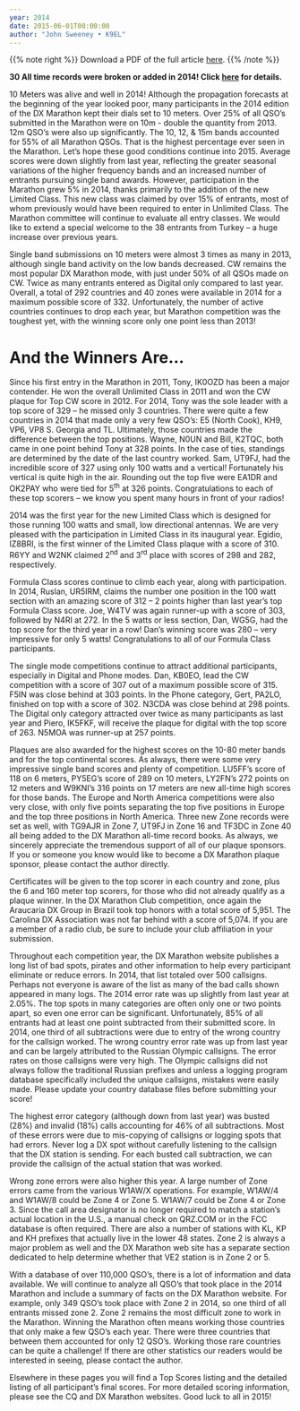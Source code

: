 ```yaml
---
year: 2014
date: 2015-06-01T00:00:00
author: "John Sweeney • K9EL"
---
```


{{% note right %}}
Download a PDF of the full article [here](./2014%20DX%20Marathon%20Results.pdf).
{{% /note %}}

**30 All time records were broken or added in 2014!
Click [here](records) for details.**


10 Meters	was alive and well in 2014! Although the propagation forecasts at the
beginning of the year looked poor, many participants in the 2014 edition
of the DX Marathon kept their dials set to 10 meters. Over 25% of all
QSO’s submitted in the Marathon were on 10m - double the quantity from
2013. 12m QSO’s were also up significantly. The 10, 12, &amp; 15m bands
accounted for 55% of all Marathon QSOs. That is the highest percentage
ever seen in the Marathon. Let’s hope these good conditions continue
into 2015. Average scores were down slightly from last year, reflecting
the greater seasonal variations of the higher frequency bands and an
increased number of entrants pursuing single band awards. However,
participation in the Marathon grew 5% in 2014, thanks primarily to the
addition of the new Limited Class. This new class was claimed by over
15% of entrants, most of whom previously would have been required to
enter in Unlimited Class. The Marathon committee will continue to
evaluate all entry classes. We would like to extend a special welcome
to the 38 entrants from Turkey – a huge increase over previous years.

Single band submissions on 10 meters were almost 3 times as many in 2013, although
single band activity on the low bands decreased. CW remains the most
popular DX Marathon mode, with just under 50% of all QSOs made on CW.
Twice as many entrants entered as Digital only compared to last year.
Overall, a total of 292 countries and 40 zones were available in 2014
for a maximum possible score of 332. Unfortunately, the number of
active countries continues to drop each year, but Marathon competition
was the toughest yet, with the winning score only one point less than
2013!

# And the Winners Are…

Since his first entry in the
Marathon in 2011, Tony, IK0OZD has been a major contender. He won the
overall Unlimited Class in 2011 and won the CW plaque for Top CW score
in 2012. For 2014, Tony was the sole leader with a top score of 329 –
he missed only 3 countries. There were quite a few countries in 2014
that made only a very few QSO’s: E5 (North Cook), KH9, VP6, VP8 S.
Georgia and TL. Ultimately, those countries made the difference between
the top positions. Wayne, N0UN and Bill, K2TQC, both came in one point
behind Tony at 328 points. In the case of ties, standings are
determined by the date of the last country worked. Sam, UT9FJ, had the
incredible score of 327 using only 100 watts and a vertical!
Fortunately his vertical is quite high in the air. Rounding out the top
five were EA1DR and OK2PAY who were tied for 5<sup>th</sup> at 326
points. Congratulations to each of these top scorers – we know you
spent many hours in front of your radios!

2014 was the first year for the new Limited Class which is designed for those running 100 watts and
small, low directional antennas. We are very pleased with the
participation in Limited Class in its inaugural year. Egidio, IZ8BRI,
is the first winner of the Limited Class plaque with a score of 310.
R6YY and W2NK claimed 2<sup>nd</sup> and 3<sup>rd</sup> place with
scores of 298 and 282, respectively.

Formula Class scores continue to climb each year, along with participation. In 2014, Ruslan,
UR5IRM, claims the number one position in the 100 watt section with an
amazing score of 312 – 2 points higher than last year’s top Formula
Class score. Joe, W4TV was again runner-up with a score of 303,
followed by N4RI at 272. In the 5 watts or less section, Dan, WG5G, had
the top score for the third year in a row! Dan’s winning score was 280
– very impressive for only 5 watts! Congratulations to all of our
Formula Class participants.

The single mode competitions continue to attract additional participants, especially in Digital and
Phone modes. Dan, KB0EO, lead the CW competition with a score of 307
out of a maximum possible score of 315. F5IN was close behind at 303
points. In the Phone category, Gert, PA2LO, finished on top with a
score of 302. N3CDA was close behind at 298 points. The Digital only
category attracted over twice as many participants as last year and
Piero, IK5FKF, will receive the plaque for digital with the top score of
263. N5MOA was runner-up at 257 points.

Plaques are also awarded for the highest scores on the 10-80 meter bands and for the top
continental scores. As always, there were some very impressive single
band scores and plenty of competition. LU5FF’s score of 118 on 6
meters, PY5EG’s score of 289 on 10 meters, LY2FN’s 272 points on 12
meters and W9KNI’s 316 points on 17 meters are new all-time high scores
for those bands. The Europe and North America competitions were also
very close, with only five points separating the top five positions in
Europe and the top three positions in North America. Three new Zone
records were set as well, with TG9AJR in Zone 7, UT9FJ in Zone 16 and
TF3DC in Zone 40 all being added to the DX Marathon all-time record
books. As always, we sincerely appreciate the tremendous support of all
of our plaque sponsors. If you or someone you know would like to become
a DX Marathon plaque sponsor, please contact the author directly.

Certificates will be given to the top scorer in each country and zone, plus the 6 and 160 meter top
scorers, for those who did not already qualify as a plaque winner. In
the DX Marathon Club competition, once again the Araucaria DX Group in
Brazil took top honors with a total score of 5,951. The Carolina DX
Association was not far behind with a score of 5,074. If you are a
member of a radio club, be sure to include your club affiliation in your
submission.

Throughout each competition year, the DX Marathon website publishes a long list of bad spots,
pirates and other information to help every participant eliminate or
reduce errors. In 2014, that list totaled over 500 callsigns. Perhaps
not everyone is aware of the list as many of the bad calls shown
appeared in many logs. The 2014 error rate was up slightly from last
year at 2.05%. The top spots in many categories are often only one or
two points apart, so even one error can be significant. Unfortunately,
85% of all entrants had at least one point subtracted from their
submitted score. In 2014, one third of all subtractions were due to
entry of the wrong country for the callsign worked. The wrong country
error rate was up from last year and can be largely attributed to the
Russian Olympic callsigns. The error rates on those callsigns were
very high. The Olympic callsigns did not always follow the traditional
Russian prefixes and unless a logging program database specifically
included the unique callsigns, mistakes were easily made. Please update
your country database files before submitting your score!

The highest error category (although down from last year) was busted (28%) and invalid (18%) calls
accounting for 46% of all subtractions. Most of these errors were due to
mis-copying of callsigns or logging spots that had errors. Never log a
DX spot without carefully listening to the callsign that the DX station
is sending. For each busted call subtraction, we can provide the
callsign of the actual station that was worked.

Wrong zone errors were also higher this year. A large number of Zone errors came from the various
W1AW/X operations. For example, W1AW/4 and W1AW/8 could be Zone 4 or
Zone 5. W1AW/7 could be Zone 4 or Zone 3. Since the call area
designator is no longer required to match a station’s actual location in
the U.S., a manual check on QRZ.COM or in the FCC database is often
required. There are also a number of stations with KL, KP and KH
prefixes that actually live in the lower 48 states. Zone 2 is always a
major problem as well and the DX Marathon web site has a separate
section dedicated to help determine whether that VE2 station is in Zone 2 or 5.

With a database of over 110,000 QSO’s, there is a lot of information and data available. We
will continue to analyze all QSO’s that took place in the 2014 Marathon
and include a summary of facts on the DX Marathon website. For example,
only 349 QSO’s took place with Zone 2 in 2014, so one third of all
entrants missed zone 2. Zone 2 remains the most difficult zone to work
in the Marathon. Winning the Marathon often means working those
countries that only make a few QSO’s each year. There were three
countries that between them accounted for only 12 QSO’s. Working those
rare countries can be quite a challenge! If there are other statistics
our readers would be interested in seeing, please contact the author.

Elsewhere in these pages you
will find a Top Scores listing and the detailed listing of all
participant’s final scores. For more detailed scoring information,
please see the CQ and DX Marathon websites. Good luck to all in 2015!
